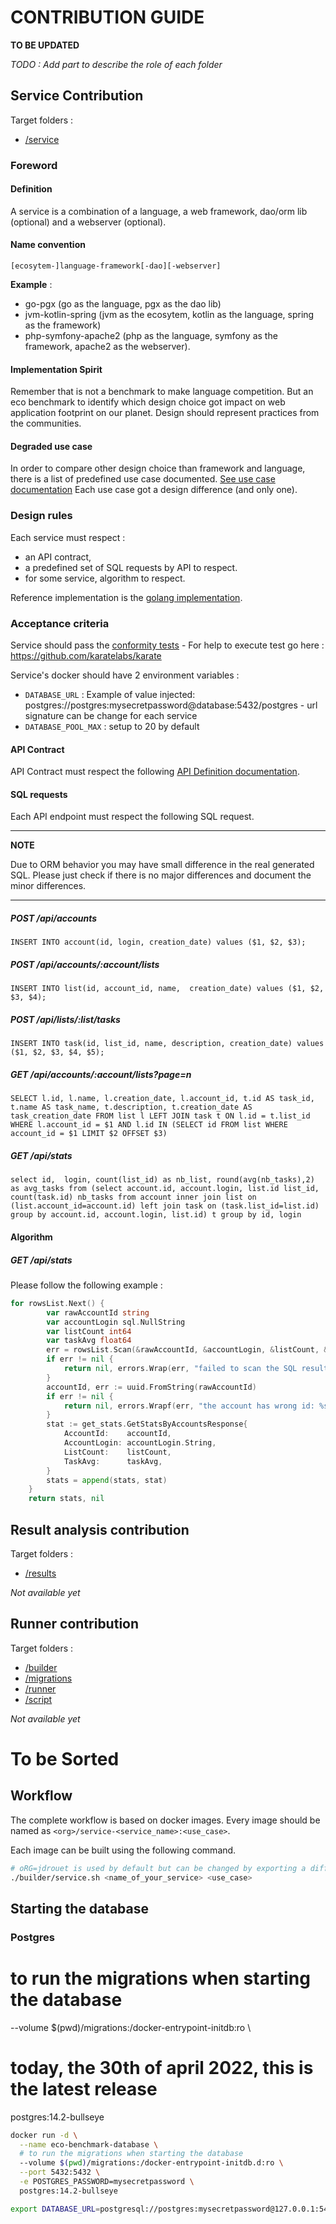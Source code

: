 # CONTRIBUTION GUIDE

**TO BE UPDATED**

*TODO : Add part to describe the role of each folder*

## Service Contribution

Target folders :
- [/service](./service)

### Foreword

#### Definition

A service is a combination of a language, a web framework, dao/orm lib (optional) and a webserver (optional).

#### Name convention
`[ecosytem-]language-framework[-dao][-webserver]`

**Example** :
- go-pgx (go as the language, pgx as the dao lib)
- jvm-kotlin-spring (jvm as the ecosytem, kotlin as the language, spring as the framework)
- php-symfony-apache2 (php as the language, symfony as the framework, apache2 as the webserver).

#### Implementation Spirit

Remember that is not a  benchmark to make language competition. But an eco benchmark to identify which design choice got impact on web application footprint on our planet. Design should represent practices from the communities.

#### Degraded use case

In order to compare other design choice than framework and language, there is a list of predefined use case documented. [See use case documentation](./readme.md) Each use case got a design difference (and only one).

### Design rules

Each service must respect :
- an API contract, 
- a predefined set of SQL requests by API to respect.
- for some service, algorithm to respect.

Reference implementation is the [golang implementation](./service/go-pgx).

### Acceptance criteria

Service should pass the [conformity tests](./test/check-service-conformity.feature) - For help to execute test go here : https://github.com/karatelabs/karate

Service's docker should have 2 environment variables :

- `DATABASE_URL` :  Example of value injected: postgres://postgres:mysecretpassword@database:5432/postgres - url signature can be change for each service
- `DATABASE_POOL_MAX` : setup to 20 by default

#### API Contract

API Contract must respect the following [API Definition documentation](./service/specs.md).

#### SQL requests

Each API endpoint must respect the following SQL request.

---
**NOTE**

Due to ORM behavior you may have small difference in the real generated SQL. Please just check if there is no major differences and document the minor differences.
___

##### POST /api/accounts

`INSERT INTO account(id, login, creation_date) values ($1, $2, $3);`

##### POST /api/accounts/:account/lists

`INSERT INTO list(id, account_id, name,  creation_date) values ($1, $2, $3, $4);`

##### POST /api/lists/:list/tasks

`INSERT INTO task(id, list_id, name, description, creation_date) values ($1, $2, $3, $4, $5);`

##### GET 	/api/accounts/:account/lists?page=n

`SELECT l.id, l.name, l.creation_date, l.account_id, t.id AS task_id, t.name AS task_name, t.description, t.creation_date AS task_creation_date
FROM list l LEFT JOIN task t ON l.id = t.list_id
WHERE l.account_id = $1 AND l.id IN (SELECT id FROM list WHERE account_id = $1 LIMIT $2 OFFSET $3)`

##### GET 	/api/stats

`select id,  login, count(list_id) as nb_list, round(avg(nb_tasks),2) as avg_tasks from (select account.id, account.login, list.id list_id, count(task.id) nb_tasks from account inner join list on (list.account_id=account.id) left join task on (task.list_id=list.id) group by account.id, account.login, list.id) t group by id, login`

#### Algorithm

##### GET 	/api/stats

Please follow the following example :

```go
for rowsList.Next() {
		var rawAccountId string
		var accountLogin sql.NullString
		var listCount int64
		var taskAvg float64
		err = rowsList.Scan(&rawAccountId, &accountLogin, &listCount, &taskAvg)
		if err != nil {
			return nil, errors.Wrap(err, "failed to scan the SQL result")
		}
		accountId, err := uuid.FromString(rawAccountId)
		if err != nil {
			return nil, errors.Wrapf(err, "the account has wrong id: %s", rawAccountId)
		}
		stat := get_stats.GetStatsByAccountsResponse{
			AccountId:    accountId,
			AccountLogin: accountLogin.String,
			ListCount:    listCount,
			TaskAvg:      taskAvg,
		}
		stats = append(stats, stat)
	}
	return stats, nil
```

## Result analysis contribution

Target folders :
- [/results](./results)


_Not available yet_

## Runner contribution

Target folders :
- [/builder](./builder)
- [/migrations](./migrations)
- [/runner](./runner)
- [/script](./script)

_Not available yet_


# To be Sorted

## Workflow

The complete workflow is based on docker images. Every image should be named as `<org>/service-<service_name>:<use_case>`.

Each image can be built using the following command.

```bash
# oRG=jdrouet is used by default but can be changed by exporting a different variable.
./builder/service.sh <name_of_your_service> <use_case>
```

## Starting the database

### Postgres

# to run the migrations when starting the database
--volume $(pwd)/migrations:/docker-entrypoint-initdb:ro \
# today, the 30th of april 2022, this is the latest release
postgres:14.2-bullseye

```bash
docker run -d \
  --name eco-benchmark-database \
  # to run the migrations when starting the database
  --volume $(pwd)/migrations:/docker-entrypoint-initdb.d:ro \
  --port 5432:5432 \
  -e POSTGRES_PASSWORD=mysecretpassword \
  postgres:14.2-bullseye

export DATABASE_URL=postgresql://postgres:mysecretpassword@127.0.0.1:5432/postgres
```